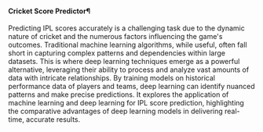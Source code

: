 #### Cricket Score Predictor¶
Predicting IPL scores accurately is a challenging task due to the dynamic nature of cricket and the numerous factors influencing the game's outcomes. Traditional machine learning algorithms, while useful, often fall short in capturing complex patterns and dependencies within large datasets. This is where deep learning techniques emerge as a powerful alternative, leveraging their ability to process and analyze vast amounts of data with intricate relationships. By training models on historical performance data of players and teams, deep learning can identify nuanced patterns and make precise predictions. It explores the application of machine learning and deep learning for IPL score prediction, highlighting the comparative advantages of deep learning models in delivering real-time, accurate results.